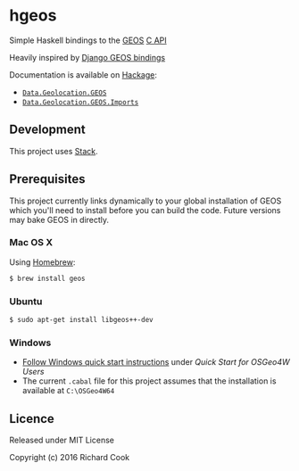 # hgeos

Simple Haskell bindings to the [GEOS][geos] [C API][capi]

Heavily inspired by [Django GEOS bindings][django-gis]

Documentation is available on [Hackage][hackage]:

* [`Data.Geolocation.GEOS`][data-geolocation-geos]
* [`Data.Geolocation.GEOS.Imports`][data-geolocation-geos-imports]

## Development

This project uses [Stack][stack].

## Prerequisites

This project currently links dynamically to your global installation
of GEOS which you'll need to install before you can build the code.
Future versions may bake GEOS in directly.

### Mac OS X

Using [Homebrew][homebrew]:

```bash
$ brew install geos
```

### Ubuntu

```bash
$ sudo apt-get install libgeos++-dev
```

### Windows

* [Follow Windows quick start instructions][windows-quick-start] under
_Quick Start for OSGeo4W Users_
* The current `.cabal` file for this project assumes that the installation is
available at `C:\OSGeo4W64`

## Licence

Released under MIT License

Copyright (c) 2016 Richard Cook

[capi]: http://geos.osgeo.org/doxygen/geos__c_8h_source.html
[data-geolocation-geos]: http://hackage.haskell.org/package/hgeos/docs/Data-Geolocation-GEOS.html
[data-geolocation-geos-imports]: http://hackage.haskell.org/package/hgeos/docs/Data-Geolocation-GEOS-Imports.html
[django-gis]: https://github.com/django/django/tree/master/django/contrib/gis/geos
[geos]: https://trac.osgeo.org/geos/
[hackage]: http://hackage.haskell.org/
[homebrew]: http://brew.sh/
[stack]: https://haskellstack.org/
[windows-quick-start]: https://trac.osgeo.org/osgeo4w/
